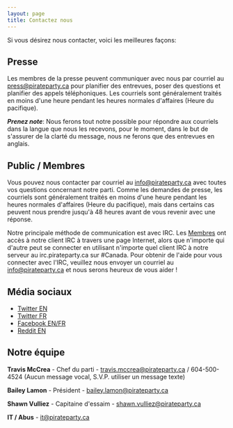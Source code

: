 ```yaml
---
layout: page
title: Contactez nous
---
```


Si vous désirez nous contacter, voici les meilleures façons:


## Presse


Les membres de la presse peuvent communiquer avec nous par courriel au press@pirateparty.ca pour planifier des entrevues, poser des questions et planifier des appels téléphoniques. Les courriels sont généralement traités en moins d'une heure pendant les heures normales d'affaires (Heure du pacifique).


***Prenez note***: Nous ferons tout notre possible pour répondre aux courriels dans la langue que nous les recevons, pour le moment, dans le but de s'assurer de la clarté du message, nous ne ferons que des entrevues en anglais.


## Public / Membres


Vous pouvez nous contacter par courriel au info@pirateparty.ca avec toutes vos questions concernant notre parti. Comme les demandes de presse, les courriels sont généralement traités en moins d'une heure pendant les heures normales d'affaires (Heure du pacifique),
mais dans certains cas peuvent nous prendre jusqu'à 48 heures avant de vous revenir avec une réponse.


Notre principale méthode de communication est avec IRC. Les [Membres](https://sso.pirateparty.ca) ont accès à notre client IRC à travers une page Internet, alors que n'importe qui d'autre peut se connecter en utilisant n'importe quel client IRC à notre serveur au irc.pirateparty.ca sur #Canada. Pour obtenir de l'aide pour vous connecter avec l'IRC, veuillez nous envoyer un courriel au info@pirateparty.ca et nous serons heureux de vous aider !




## Média sociaux


* [Twitter EN](https://twitter.com/piratepartyca)
* [Twitter FR](https://twitter.com/partipirateca)
* [Facebook EN/FR](https://facebook.com/piratepartyca)
* [Reddit EN](https://reddit.com/r/piratepartyca)


## Notre équipe


**Travis McCrea** - Chef du parti - travis.mccrea@pirateparty.ca / 604-500-4524 (Aucun message vocal, S.V.P. utiliser un message texte)


**Bailey Lamon** - Président - bailey.lamon@pirateparty.ca


**Shawn Vulliez** - Capitaine d'essaim - shawn.vulliez@pirateparty.ca


**IT / Abus** - it@pirateparty.ca

